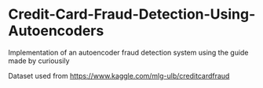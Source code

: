 # Credit-Card-Fraud-Detection-Using-Autoencoders
Implementation of an autoencoder fraud detection system using the guide made by curiousily

Dataset used from https://www.kaggle.com/mlg-ulb/creditcardfraud
